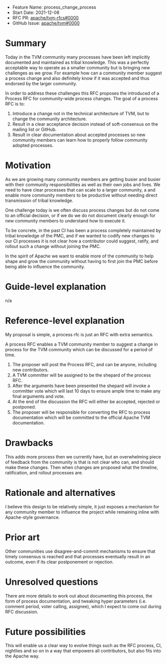 - Feature Name: process_change_process
- Start Date: 2021-12-08
- RFC PR: [apache/tvm-rfcs#0000](https://github.com/apache/tvm-rfcs/pull/0000)
- GitHub Issue: [apache/tvm#0000](https://github.com/apache/tvm/issues/0000)

# Summary
[summary]: #summary

Today in the TVM community many processes have been left implicitly documented and maintained
as tribal knowledge. This was a perfectly acceptable way to operate as a smaller community but
is bringing new challenges as we grow. For example how can a community member suggest a process
change and also definitely know if it was accepted and thus endorsed by the larger community.

In order to address these challenges this RFC proposes the introduced of a Process RFC for
community-wide process changes. The goal of a process RFC is to:
1) Introduce a change not in the technical architecture of TVM, but to change the community architecture.
2) Result in a clear acceptance decision instead of soft-consensus on the mailing list or GitHub.
3) Result in clear documentation about accepted processes so new community members can learn how to
   properly follow community adopted processes.

# Motivation
[motivation]: #motivation

As we are growing many community members are getting busier and busier with their community responsibilities
as well as their own jobs and lives. We need to have clear processes that can scale to a larger community, a
and enable more community members to be productive without needing direct transmission of tribal knowledge.

One challenge today is we often discuss process changes but do not come to an official decision, or if we do
we do not document clearly enough for new community members to understand how to execute it.

To be concrete, in the past CI has been a process completely maintained by tribal knowledge of the PMC, and
if we wanted to codify new changes to our CI processes it is not clear how a contributor could suggest, ratify,
and rollout such a change without joining the PMC.

In the spirit of Apache we want to enable more of the community to help shape and grow the community without
having to first join the PMC before being able to influence the community.

# Guide-level explanation
[guide-level-explanation]: #guide-level-explanation

n/a

# Reference-level explanation
[reference-level-explanation]: #reference-level-explanation

My proposal is simple, a process rfc is just an RFC with extra semantics.

A process RFC enables a TVM community member to suggest a change in process for the TVM community which
can be discussed for a period of time.

1) The proposer will post the Process RFC, and can be anyone, including new contributors.
2) A TVM committer will be assigned to be the shepard of the process RFC.
3) After the arguments have been presented the shepard will invoke a committer vote which will last 10
days to ensure ample time to make any final arguments and vote.
4) At the end of the discussion the RFC will either be accepted, rejected or postponed.
5) The proposer will be responsible for converting the RFC to process documentation which will be committed to
   the official Apache TVM documentation.

# Drawbacks
[drawbacks]: #drawbacks

This adds more process then we currently have, but an overwhelming piece of feedback from the community is
that is not clear who can, and should make these changes. Then when changes are proposed what the timeline,
ratification, and rollout processes are.

# Rationale and alternatives
[rationale-and-alternatives]: #rationale-and-alternatives

I believe this design to be relatively simple, it just exposes a mechanism for any community member
to influence the project while remaining inline with Apache-style governance.

# Prior art
[prior-art]: #prior-art

Other communities use disagree-and-commit mechanisms to ensure that timely consensus is
reached and that processes eventually result in an outcome, even if its clear postponement
or rejection.

# Unresolved questions
[unresolved-questions]: #unresolved-questions

There are more details to work out about documenting this process, the form of process
documentation, and tweaking hyper parameters (i.e. comment period, voter calling, assignee),
which I expect to come out during RFC discussion.

# Future possibilities
[future-possibilities]: #future-possibilities

This will enable us a clear way to evolve things such as the RFC process, CI,
nightlies and so on in a way that empowers all contributors, but also fits into
the Apache way.
